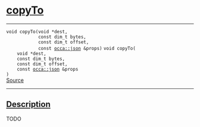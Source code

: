 
<h1 id="copy-to">
 <a href="#/api/memory/copyTo" class="anchor">
   <span>copyTo</span>
  </a>
</h1>

<div class="signature">

<hr>

  <div class="definition-container">
    <div class="definition">
      <code class="desktop-only"><span class="token keyword">void</span> copyTo(<span class="token keyword">void</span> *dest,
            <span class="token keyword">const</span> <span class="token keyword">dim_t</span> bytes,
            <span class="token keyword">const</span> <span class="token keyword">dim_t</span> offset,
            <span class="token keyword">const</span> <a href="#/api/json/">occa::json</a> &props)</code>
      <code class="mobile-only"><span class="token keyword">void</span> copyTo(
    <span class="token keyword">void</span> *dest,
    <span class="token keyword">const</span> <span class="token keyword">dim_t</span> bytes,
    <span class="token keyword">const</span> <span class="token keyword">dim_t</span> offset,
    <span class="token keyword">const</span> <a href="#/api/json/">occa::json</a> &props
)</code>
      <div class="flex-spacing"></div>
      <a href="https://github.com/libocca/occa/blob/628fed0f/include/occa/core/memory.hpp#L196" target="_blank">Source</a>
    </div>
    
  </div>

  <hr>
</div>


<h2 id="description">
 <a href="#/api/memory/copyTo?id=description" class="anchor">
   <span>Description</span>
  </a>
</h2>

TODO
